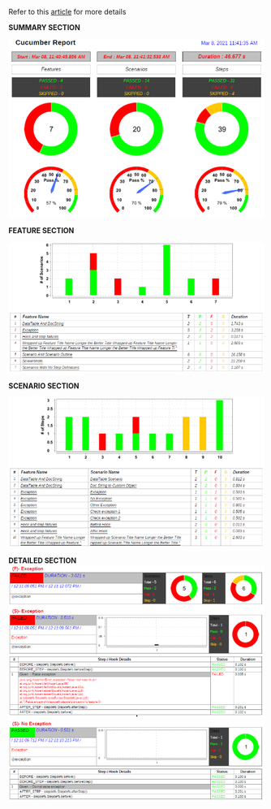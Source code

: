 Refer to this [article](https://grasshopper.tech/2224/) for more details


**SUMMARY SECTION**

![sample](https://raw.githubusercontent.com/grasshopper7/extent-pdf-report/master/extent-pdf-report/summary.png)

**FEATURE SECTION**

![sample](https://raw.githubusercontent.com/grasshopper7/extent-pdf-report/master/extent-pdf-report/feature.png)

**SCENARIO SECTION**

![sample](https://raw.githubusercontent.com/grasshopper7/extent-pdf-report/master/extent-pdf-report/scenario.png)

**DETAILED SECTION**
![sample](https://raw.githubusercontent.com/grasshopper7/extent-pdf-report/master/extent-pdf-report/details.png)
